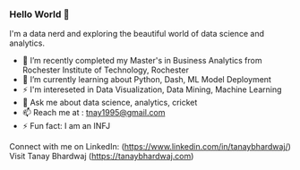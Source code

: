 ### Hello World 👋



I'm a data nerd and exploring the beautiful world of data science and analytics. 

- 🔭 I’m recently completed my Master's in Business Analytics from Rochester Institute of Technology, Rochester 
- 🌱 I’m currently learning about Python, Dash, ML Model Deployment 
-  ⚡ I'm intereseted in Data Visualization, Data Mining, Machine Learning
- 💬 Ask me about data science, analytics, cricket
- 📫 Reach me at : tnay1995@gmail.com
- ⚡ Fun fact: I am an INFJ



Connect with me on LinkedIn: (https://www.linkedin.com/in/tanaybhardwaj/)
Visit Tanay Bhardwaj (https://tanaybhardwaj.com)
